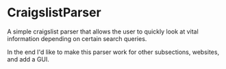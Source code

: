CraigslistParser
================

A simple craigslist parser that allows the user to quickly look at vital information depending on certain search queries.

In the end I'd like to make this parser work for other subsections, websites, and add a GUI.
